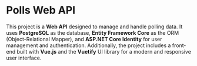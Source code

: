 # Polls Web API

This project is a **Web API** designed to manage and handle polling data. It uses **PostgreSQL** as the database, **Entity Framework Core** as the ORM (Object-Relational Mapper), and **ASP.NET Core Identity** for user management and authentication. Additionally, the project includes a front-end built with **Vue.js** and the **Vuetify** UI library for a modern and responsive user interface.
